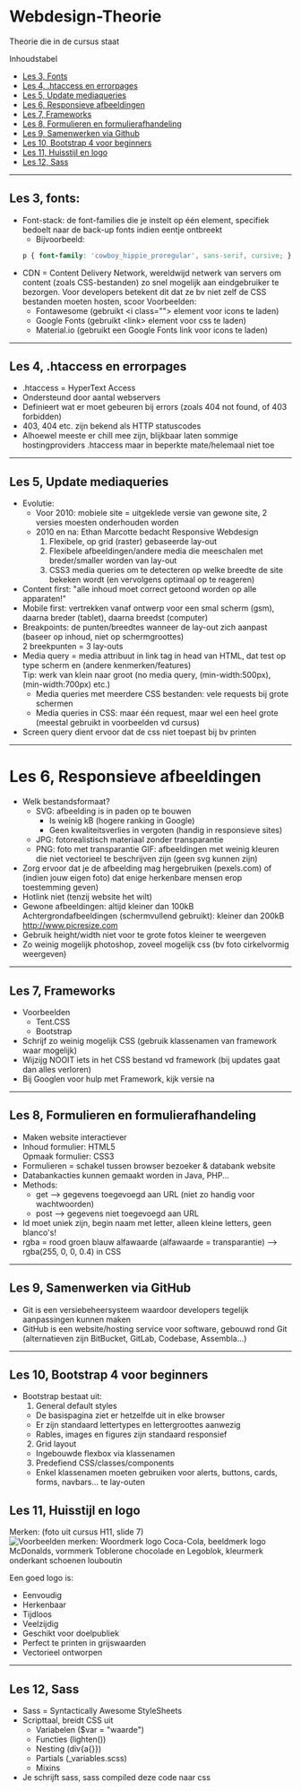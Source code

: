# Webdesign-Theorie
Theorie die in de cursus staat

Inhoudstabel  
- [Les 3, Fonts](#les-3-fonts)
- [Les 4, .htaccess en errorpages](#les-4-htaccess-en-errorpages)
- [Les 5, Update mediaqueries](#les-5-update-mediaqueries)
- [Les 6, Responsieve afbeeldingen](#les-6-responsieve-afbeeldingen)
- [Les 7, Frameworks](#les-7-frameworks)
- [Les 8, Formulieren en formulierafhandeling](#les-8-formulieren-en-formulierafhandeling)
- [Les 9, Samenwerken via Github](#les-9-samenwerken-via-github)
- [Les 10, Bootstrap 4 voor beginners](#les-10-bootstrap-4-voor-beginners)
- [Les 11, Huisstijl en logo](#les-11-huisstijl-en-logo)
- [Les 12, Sass](#les-12-sass)



___


## Les 3, fonts:
- Font-stack: de font-families die je instelt op één element, specifiek bedoelt naar de back-up fonts indien eentje ontbreekt
  - Bijvoorbeeld:
  ```css
  p { font-family: 'cowboy_hippie_proregular', sans-serif, cursive; }
  ```
- CDN = Content Delivery Network, wereldwijd netwerk van servers om content (zoals CSS-bestanden) zo snel mogelijk aan eindgebruiker te bezorgen.
Voor developers betekent dit dat ze bv niet zelf de CSS bestanden moeten hosten, scoor
Voorbeelden:
  - Fontawesome (gebruikt \<i class=""\> element voor icons te laden)
  - Google Fonts (gebruikt \<link\> element voor css te laden)
  - Material.io (gebruikt een Google Fonts link voor icons te laden)

___

## Les 4, .htaccess en errorpages
- .htaccess = HyperText Access
- Ondersteund door aantal webservers
- Definieert wat er moet gebeuren bij errors (zoals 404 not found, of 403 forbidden)
- 403, 404 etc. zijn bekend als HTTP statuscodes
- Alhoewel meeste er chill mee zijn, blijkbaar laten sommige hostingproviders .htaccess maar in beperkte mate/helemaal niet toe

___

## Les 5, Update mediaqueries

- Evolutie:
  - Voor 2010: mobiele site = uitgeklede versie van gewone site, 2 versies moesten onderhouden worden
  - 2010 en na: Ethan Marcotte bedacht Responsive Webdesign
    1. Flexibele, op grid (raster) gebaseerde lay-out
    2. Flexibele afbeeldingen/andere media die meeschalen met breder/smaller worden van lay-out
    3. CSS3 media queries om te detecteren op welke breedte de site bekeken wordt (en vervolgens optimaal op te reageren)
- Content first: "alle inhoud moet correct getoond worden op alle apparaten!"
- Mobile first: vertrekken vanaf ontwerp voor een smal scherm (gsm), daarna breder (tablet), daarna breedst (computer)
- Breakpoints: de punten/breedtes wanneer de lay-out zich aanpast (baseer op inhoud, niet op schermgroottes)  
2 breekpunten = 3 lay-outs
- Media query = media attribuut in link tag in head van HTML, dat test op type scherm en (andere kenmerken/features)  
Tip: werk van klein naar groot (no media query, (min-width:500px), (min-width:700px) etc.)
  - Media queries met meerdere CSS bestanden: vele requests bij grote schermen
  - Media queries in CSS: maar één request, maar wel een heel grote (meestal gebruikt in voorbeelden vd cursus)
- Screen query dient ervoor dat de css niet toepast bij bv printen
  
___

# Les 6, Responsieve afbeeldingen

- Welk bestandsformaat?
  - SVG: afbeelding is in paden op te bouwen
    - Is weinig kB (hogere ranking in Google)
    - Geen kwaliteitsverlies in vergoten (handig in responsieve sites)
  - JPG: fotorealistisch materiaal zonder transparantie
  - PNG: foto met transparantie
  GIF: afbeeldingen met weinig kleuren die niet vectorieel te beschrijven zijn (geen svg kunnen zijn)
- Zorg ervoor dat je de afbeelding mag hergebruiken (pexels.com) of (indien jouw eigen foto) dat enige herkenbare mensen erop toestemming geven)
- Hotlink niet (tenzij website het wilt)
- Gewone afbeeldingen: altijd kleiner dan 100kB  
Achtergrondafbeeldingen (schermvullend gebruikt): kleiner dan 200kB  
http://www.picresize.com
- Gebruik height/width niet voor te grote fotos kleiner te weergeven
- Zo weinig mogelijk photoshop, zoveel mogelijk css (bv foto cirkelvormig weergeven)

___

## Les 7, Frameworks

- Voorbeelden
  - Tent.CSS
  - Bootstrap
- Schrijf zo weinig mogelijk CSS (gebruik klassenamen van framework waar mogelijk)
- Wijzijg NOOIT iets in het CSS bestand vd framework (bij updates gaat dan alles verloren)
- Bij Googlen voor hulp met Framework, kijk versie na

___

## Les 8, Formulieren en formulierafhandeling

- Maken website interactiever
- Inhoud formulier: HTML5  
  Opmaak formulier: CSS3
- Formulieren = schakel tussen browser bezoeker & databank website
- Databankacties kunnen gemaakt worden in Java, PHP...
- Methods:
  - get --> gegevens toegevoegd aan URL (niet zo handig voor wachtwoorden)
  - post --> gegevens niet toegevoegd aan URL
- Id moet uniek zijn, begin naam met letter, alleen kleine letters, geen blanco's!
- rgba = rood groen blauw alfawaarde (alfawaarde = transparantie) --> rgba(255, 0, 0, 0.4) in CSS

___

## Les 9, Samenwerken via GitHub

- Git is een versiebeheersysteem waardoor developers tegelijk aanpassingen kunnen maken
- GitHub is een website/hosting service voor software, gebouwd rond Git (alternatieven zijn BitBucket, GitLab, Codebase, Assembla...)

___

## Les 10, Bootstrap 4 voor beginners

- Bootstrap bestaat uit:
  1. General default styles
    - De basispagina ziet er hetzelfde uit in elke browser
    - Er zijn standaard lettertypes en lettergroottes aanwezig
    - Rables, images en figures zijn standaard responsief
  2. Grid layout
    - Ingebouwde flexbox via klassenamen
  3. Predefiend CSS/classes/components
    - Enkel klassenamen moeten gebruiken voor alerts, buttons, cards, forms, navbars... te lay-outen

## Les 11, Huisstijl en logo

Merken: (foto uit cursus H11, slide 7)
![Voorbeelden merken: Woordmerk logo Coca-Cola, beeldmerk logo McDonalds, vormmerk Toblerone chocolade en Legoblok, kleurmerk onderkant schoenen louboutin](img/11.png)

Een goed logo is:
- Eenvoudig
- Herkenbaar
- Tijdloos
- Veelzijdig
- Geschikt voor doelpubliek
- Perfect te printen in grijswaarden
- Vectorieel ontworpen

___

## Les 12, Sass

- Sass = Syntactically Awesome StyleSheets
- Scripttaal, breidt CSS uit
  - Variabelen ($var = "waarde")
  - Functies (lighten())
  - Nesting (div{a{}})
  - Partials (\_variables.scss)
  - Mixins
- Je schrijft sass, sass compiled deze code naar css
